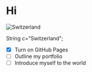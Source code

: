 # Hi   
![Switzerland](https://encrypted-tbn0.gstatic.com/images?q=tbn:ANd9GcRinEn0U6hKYCmq_rfRXr-TdQYgH4614vxHtA&usqp=CAU)

String c="Switzerland";
- [x] Turn on GitHub Pages
- [ ] Outline my portfolio
- [ ] Introduce myself to the world
